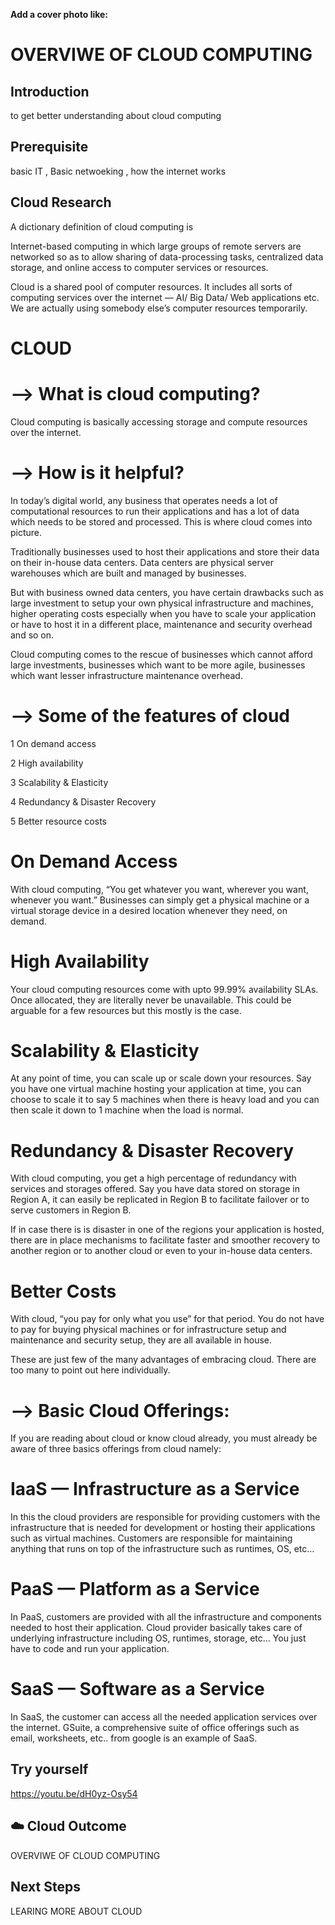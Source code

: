 **Add a cover photo like:**
<!-- ![placeholder image](https://via.placeholder.com/1200x600) -->

# OVERVIWE OF CLOUD COMPUTING

## Introduction

to get better understanding about cloud computing


## Prerequisite

basic IT , Basic netwoeking , how the internet works

<!-- ## Use Case

- 🖼️ (Show-Me) Create an graphic or diagram that illustrate the use-case of how this knowledge could be applied to real-world project
- ✍️ (Show-Me) Explain in one or two sentences the use case -->

## Cloud Research

A dictionary definition of cloud computing is


Internet-based computing in which large groups of remote servers are networked so as to allow sharing of data-processing tasks, centralized data storage, and online access to computer services or resources.

Cloud is a shared pool of computer resources. It includes all sorts of computing services over the internet — AI/ Big Data/ Web applications etc. We are actually using somebody else’s computer resources temporarily.

# CLOUD 

# --> What is cloud computing?
Cloud computing is basically accessing storage and compute resources over the internet.

# --> How is it helpful?
In today’s digital world, any business that operates needs a lot of computational resources to run their applications and has a lot of data which needs to be stored and processed. This is where cloud comes into picture.


Traditionally businesses used to host their applications and store their data on their in-house data centers. Data centers are physical server warehouses which are built and managed by businesses.


But with business owned data centers, you have certain drawbacks such as large investment to setup your own physical infrastructure and machines, higher operating costs especially when you have to scale your application or have to host it in a different place, maintenance and security overhead and so on.


Cloud computing comes to the rescue of businesses which cannot afford large investments, businesses which want to be more agile, businesses which want lesser infrastructure maintenance overhead.


# --> Some of the features of cloud

1 On demand access

2 High availability

3 Scalability & Elasticity

4 Redundancy & Disaster Recovery

5 Better resource costs

# On Demand Access

With cloud computing,
“You get whatever you want, wherever you want, whenever you want.”
Businesses can simply get a physical machine or a virtual storage device in a desired location whenever they need, on demand.


# High Availability
Your cloud computing resources come with upto 99.99% availability SLAs. Once allocated, they are literally never be unavailable. This could be arguable for a few resources but this mostly is the case.


# Scalability & Elasticity
At any point of time, you can scale up or scale down your resources. Say you have one virtual machine hosting your application at time, you can choose to scale it to say 5 machines when there is heavy load and you can then scale it down to 1 machine when the load is normal.


# Redundancy & Disaster Recovery
With cloud computing, you get a high percentage of redundancy with services and storages offered. Say you have data stored on storage in Region A, it can easily be replicated in Region B to facilitate failover or to serve customers in Region B.

If in case there is is disaster in one of the regions your application is hosted, there are in place mechanisms to facilitate faster and smoother recovery to another region or to another cloud or even to your in-house data centers.


# Better Costs
With cloud, “you pay for only what you use” for that period. You do not have to pay for buying physical machines or for infrastructure setup and maintenance and security setup, they are all available in house.

These are just few of the many advantages of embracing cloud. There are too many to point out here individually.

# --> Basic Cloud Offerings:
If you are reading about cloud or know cloud already, you must already be aware of three basics offerings from cloud namely:

# IaaS — Infrastructure as a Service
In this the cloud providers are responsible for providing customers with the infrastructure that is needed for development or hosting their applications such as virtual machines. Customers are responsible for maintaining anything that runs on top of the infrastructure such as runtimes, OS, etc…



# PaaS — Platform as a Service
In PaaS, customers are provided with all the infrastructure and components needed to host their application. Cloud provider basically takes care of underlying infrastructure including OS, runtimes, storage, etc… You just have to code and run your application.



# SaaS — Software as a Service
In SaaS, the customer can access all the needed application services over the internet. GSuite, a comprehensive suite of office offerings such as email, worksheets, etc.. from google is an example of SaaS.





## Try yourself

https://youtu.be/dH0yz-Osy54


<!-- ### Step 1 — Summary of Step

![Screenshot](https://via.placeholder.com/500x300)

### Step 3 — Summary of Step

![Screenshot](https://via.placeholder.com/500x300) -->

## ☁️ Cloud Outcome

OVERVIWE OF CLOUD COMPUTING

## Next Steps

LEARING MORE ABOUT CLOUD

<!-- ## Social Proof

✍️ Show that you shared your process on Twitter or LinkedIn

[link](link) -->

